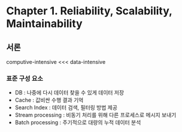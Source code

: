 # Chapter 1. Reliability, Scalability, Maintainability

## 서론
computive-intensive <<< data-intensive

### 표준 구성 요소

- DB : 나중에 다시 데이터 찾을 수 있게 데이터 저장
- Cache : 값비싼 수행 결과 기억
- Search Index : 데이터 검색, 필터링 방법 제공
- Stream processing : 비동기 처리를 위해 다른 프로세스로 메시지 보내기
- Batch processing : 주기적으로 대량의 누적 데이터 분석

